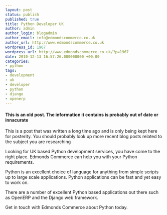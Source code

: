 ```yaml
---
layout: post
status: publish
published: true
title: Python Developer UK
author: admin
author_login: blogadmin
author_email: info@edmondscommerce.co.uk
author_url: http://www.edmondscommerce.co.uk
wordpress_id: 1967
wordpress_url: http://www.edmondscommerce.co.uk/?p=1967
date: 2010-12-13 16:57:26.000000000 +00:00
categories:
- python
tags:
- development
- uk
- developer
- python
- django
- openerp
---
```

<div class="oldpost"><h4>This is an old post. The information it contains is probably out of date or innacurate</h4>
<p>
This is a post that was written a long time ago and is only being kept here for posterity.
You should probably look up more recent blog posts related to the subject you are researching
</p>
</div>
Looking for UK based Python development services, you have come to the right place. Edmonds Commerce can help you with your Python requirements.

Python is an excellent choice of language for anything from simple scripts up to large scale applications. Python applications can be fast and yet easy to work on.

There are a number of excellent Python based applications out there such as OpenERP and the Django web framework.

Get in touch with Edmonds Commerce about Python today.
